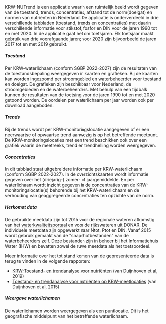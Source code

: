 KRW-NUTrend is een applicatie waarin een ruimtelijk beeld wordt gegeven van de toestand, trends, concentraties, afstand tot de norm(doelgat) en normen van nutriënten in Nederland. De applicatie is onderverdeeld in drie verschillende tabbladen (toestand, trends en concentraties) met daarin verschillende informatie voor stikstof, fosfor en DIN voor de jaren 1990 tot en met 2020. In de applicatie gaat het om toetsjaren. Elk toetsjaar maakt gebruik van drie voorafgaande jaren; voor 2020 zijn bijvoorbeeld de jaren 2017 tot en met 2019 gebruikt.

##### Toestand
Per KRW-waterlichaam (conform SGBP 2022-2027) zijn de resultaten van de toestandsbepaling weergegeven in kaarten en grafieken. Bij de kaarten kan worden ingezoomd per stroomgebied en waterbeheerder voor toestand en doelgat. De grafieken zijn beschikbaar voor Nederland, de stroomgebieden en de waterbeheerders. Met behulp van een tijdbalk kunnen de resultaten van de toetsing voor de jaren 1990 tot en met 2020 getoond worden. De oordelen per waterlichaam per jaar worden ook per download aangeboden.

##### Trends
Bij de trends wordt per KRW-monitoringslocatie aangegeven of er een neerwaartse of opwaartse trend aanwezig is op het betreffende meetpunt. De KRW-monitoringslocaties met een trend beschikken ook over een grafiek waarin de meetreeks, trend en trendhelling worden weergegeven.

##### Concentraties
In dit tabblad staat uitgebreidere informatie per KRW-waterlichaam (conform SGBP 2022-2027). In de overzichtskaarten wordt informatie gegeven over het (driejarig-) zomer- of jaargemiddelde. En per waterlichaam wordt inzicht gegeven in de concentraties van de KRW-monitoringslocatie(s) behorende bij het KRW-waterlichaam en de verhouding van geaggregeerde concentraties ten opzichte van de norm.

##### Herkomst data
De gebruikte meetdata zijn tot 2015 voor de regionale wateren afkomstig van het [waterkwaliteitsportaal](https://www.waterkwaliteitsportaal.nl/) en voor de rijkswateren uit DONAR. De individuele meetdata zijn opgewerkt naar Ntot, Ptot en DIN. Vanaf 2015 wordt gebruik gemaakt van de "snapshotbestanden" van de waterbeheerders zelf. Deze bestanden zijn in beheer bij het Informatiehuis Water (IHW) en bevatten zowel de ruwe meetdata als het toetsoordeel.

Meer informatie over het tot stand komen van de gepresenteerde data is terug te vinden in de volgende rapporten:

- [KRW-Toestand- en trendanalyse voor nutriënten](http://publications.deltares.nl/11203728_006.pdf) (van Duijnhoven et al, 2019)
- [Toestand- en trendanalyse voor nutriënten op KRW-meetlocaties](http://publications.deltares.nl/1220098_015.pdf) (van Duijnhoven et al, 2015)

##### Weergave waterlichamen
De waterlichamen worden weergegeven als een puntlocatie. Dit is het geografische middelpunt van het betreffende waterlichaam.
